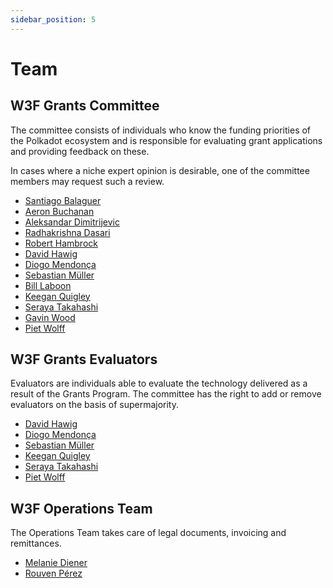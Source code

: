 ```yaml
---
sidebar_position: 5
---
```


# Team

## W3F Grants Committee

The committee consists of individuals who know the funding priorities of the Polkadot ecosystem and is responsible for evaluating grant applications and providing feedback on these.

In cases where a niche expert opinion is desirable, one of the committee members may request such a review.

- [Santiago Balaguer](https://github.com/SBalaguer)
- [Aeron Buchanan](https://github.com/aeronbuchanan)
- [Aleksandar Dimitrijevic](https://github.com/alexdimes)
- [Radhakrishna Dasari](https://github.com/DrW3RK)
- [Robert Hambrock](https://github.com/Lederstrumpf)
- [David Hawig](https://github.com/Noc2)
- [Diogo Mendonça](https://github.com/diogo-w3f) 
- [Sebastian Müller](https://github.com/semuelle)
- [Bill Laboon](https://github.com/laboon)
- [Keegan Quigley](https://github.com/keeganquigley)
- [Seraya Takahashi](https://github.com/takahser)
- [Gavin Wood](https://github.com/gavofyork)
- [Piet Wolff](https://github.com/PieWol) 

## W3F Grants Evaluators

Evaluators are individuals able to evaluate the technology delivered as a result of the Grants Program. The committee has the right to add or remove evaluators on the basis of supermajority.

- [David Hawig](https://github.com/Noc2)
- [Diogo Mendonça](https://github.com/diogo-w3f) 
- [Sebastian Müller](https://github.com/semuelle)
- [Keegan Quigley](https://github.com/keeganquigley)
- [Seraya Takahashi](https://github.com/takahser)
- [Piet Wolff](https://github.com/PieWol)

## W3F Operations Team

The Operations Team takes care of legal documents, invoicing and remittances.

- [Melanie Diener](https://github.com/meldien)
- [Rouven Pérez](https://github.com/RouvenP)

